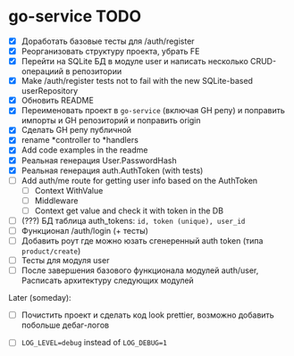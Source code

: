 # go-service TODO

- [x] Доработать базовые тесты для /auth/register
- [x] Реорганизовать структуру проекта, убрать FE
- [x] Перейти на SQLite БД в модуле user и написать несколько CRUD-операциий в репозитории
- [x] Make /auth/register tests not to fail with the new SQLite-based userRepository
- [x] Обновить README
- [x] Переименовать проект в `go-service` (включая GH репу) и поправить импорты и GH репозиторий и поправить origin
- [x] Сделать GH репу публичной
- [x] rename *controller to *handlers
- [x] Add code examples in the readme
- [x] Реальная генерация User.PasswordHash
- [x] Реальная генерация auth.AuthToken (with tests)
- [ ] Add auth/me route for getting user info based on the AuthToken
  - [ ] Context WithValue
  - [ ] Middleware
  - [ ] Context get value and check it with token in the DB
- [ ] (???) БД таблица auth_tokens: `id, token (unique), user_id`
- [ ] Функционал /auth/login (+ тесты)
- [ ] Добавить роут где можно юзать сгенеренный auth token (типа `product/create`)
- [ ] Тесты для модуля user
- [ ] После завершения базового функционала модулей auth/user, Расписать архитектуру следующих модулей

Later (someday):
- [ ] Почистить проект и сделать код look prettier, возможно добавить побольше дебаг-логов
- [ ] `LOG_LEVEL=debug` instead of `LOG_DEBUG=1`

